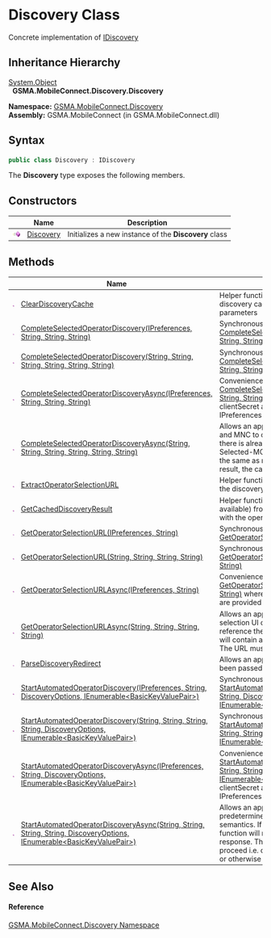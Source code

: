 Discovery Class
===============
Concrete implementation of [IDiscovery][1]


Inheritance Hierarchy
---------------------
[System.Object][2]  
  **GSMA.MobileConnect.Discovery.Discovery**  

**Namespace:** [GSMA.MobileConnect.Discovery][3]  
**Assembly:** GSMA.MobileConnect (in GSMA.MobileConnect.dll)

Syntax
------

```csharp
public class Discovery : IDiscovery
```

The **Discovery** type exposes the following members.


Constructors
------------

                 | Name           | Description                                           
---------------- | -------------- | ----------------------------------------------------- 
![Public method] | [Discovery][4] | Initializes a new instance of the **Discovery** class 


Methods
-------

                 | Name                                                                                                                            | Description                                                                                                                                                                                                                                                                                                                                                     
---------------- | ------------------------------------------------------------------------------------------------------------------------------- | --------------------------------------------------------------------------------------------------------------------------------------------------------------------------------------------------------------------------------------------------------------------------------------------------------------------------------------------------------------- 
![Public method] | [ClearDiscoveryCache][5]                                                                                                        | Helper function which clears any result from the discovery cache which corresponds with the provided parameters                                                                                                                                                                                                                                                 
![Public method] | [CompleteSelectedOperatorDiscovery(IPreferences, String, String, String)][6]                                                    | Synchronous wrapper for [CompleteSelectedOperatorDiscoveryAsync(IPreferences, String, String, String)][7]                                                                                                                                                                                                                                                       
![Public method] | [CompleteSelectedOperatorDiscovery(String, String, String, String, String, String)][8]                                          | Synchronous wrapper for [CompleteSelectedOperatorDiscoveryAsync(String, String, String, String, String, String)][9]                                                                                                                                                                                                                                             
![Public method] | [CompleteSelectedOperatorDiscoveryAsync(IPreferences, String, String, String)][10]                                              | Convenience version of [CompleteSelectedOperatorDiscoveryAsync(String, String, String, String, String, String)][9] where the clientId, clientSecret and discoveryUrl are provided by the IPreferences implementation                                                                                                                                            
![Public method] | [CompleteSelectedOperatorDiscoveryAsync(String, String, String, String, String, String)][11]                                    | Allows an application to use the selected operator MCC and MNC to obtain the discovery response. In the case there is already a discovery result in the cache and the Selected-MCC/Selected-MNC in the new request are the same as relates to the discovery result for the cached result, the cached result will be returned.                                   
![Public method] | [ExtractOperatorSelectionURL][12]                                                                                               | Helper function to extract operator selection URL from the discovery reponse                                                                                                                                                                                                                                                                                    
![Public method] | [GetCachedDiscoveryResult][13]                                                                                                  | Helper function which retrieves a discovery response (if available) from the discovery cache which corresponds with the operator details                                                                                                                                                                                                                        
![Public method] | [GetOperatorSelectionURL(IPreferences, String)][14]                                                                             | Synchronous wrapper for [GetOperatorSelectionURLAsync(IPreferences, String)][15]                                                                                                                                                                                                                                                                                
![Public method] | [GetOperatorSelectionURL(String, String, String, String)][16]                                                                   | Synchronous wrapper for [GetOperatorSelectionURLAsync(String, String, String, String)][17]                                                                                                                                                                                                                                                                      
![Public method] | [GetOperatorSelectionURLAsync(IPreferences, String)][18]                                                                        | Convenience wrapper for [GetOperatorSelectionURLAsync(String, String, String, String)][17] where the clientId, clientSecret and discoveryUrl are provided by the IPreferences implementation                                                                                                                                                                    
![Public method] | [GetOperatorSelectionURLAsync(String, String, String, String)][19]                                                              | Allows an application to get the URL for the operator selection UI of the discovery service. This will not reference the discovery result cache. The returned URL will contain a session id created by the discovery server. The URL must be used as-is.                                                                                                        
![Public method] | [ParseDiscoveryRedirect][20]                                                                                                    | Allows an application to obtain parameters which have been passed within a discovery redirect URL                                                                                                                                                                                                                                                               
![Public method] | [StartAutomatedOperatorDiscovery(IPreferences, String, DiscoveryOptions, IEnumerable&lt;BasicKeyValuePair>)][21]                | Synchronous wrapper for [StartAutomatedOperatorDiscoveryAsync(IPreferences, String, DiscoveryOptions, IEnumerable&lt;BasicKeyValuePair>)][22]                                                                                                                                                                                                                   
![Public method] | [StartAutomatedOperatorDiscovery(String, String, String, String, DiscoveryOptions, IEnumerable&lt;BasicKeyValuePair>)][23]      | Synchronous wrapper for [StartAutomatedOperatorDiscoveryAsync(String, String, String, String, DiscoveryOptions, IEnumerable&lt;BasicKeyValuePair>)][24]                                                                                                                                                                                                         
![Public method] | [StartAutomatedOperatorDiscoveryAsync(IPreferences, String, DiscoveryOptions, IEnumerable&lt;BasicKeyValuePair>)][25]           | Convenience version of [StartAutomatedOperatorDiscoveryAsync(String, String, String, String, DiscoveryOptions, IEnumerable&lt;BasicKeyValuePair>)][24] where the clientId, clientSecret and discoveryUrl are provided by the IPreferences implementation                                                                                                        
![Public method] | [StartAutomatedOperatorDiscoveryAsync(String, String, String, String, DiscoveryOptions, IEnumerable&lt;BasicKeyValuePair>)][26] | Allows an application to conduct discovery based on the predetermined operator/network identified operator semantics. If the operator cannot be identified the function will return the 'operator selection' form of the response. The application can then determine how to proceed i.e. open the operator selection page separately or otherwise handle this. 


See Also
--------

#### Reference
[GSMA.MobileConnect.Discovery Namespace][3]  

[1]: ../IDiscovery/README.md
[2]: http://msdn.microsoft.com/en-us/library/e5kfa45b
[3]: ../README.md
[4]: _ctor.md
[5]: ClearDiscoveryCache.md
[6]: CompleteSelectedOperatorDiscovery.md
[7]: ../IDiscovery/CompleteSelectedOperatorDiscoveryAsync.md
[8]: CompleteSelectedOperatorDiscovery_1.md
[9]: ../IDiscovery/CompleteSelectedOperatorDiscoveryAsync_1.md
[10]: CompleteSelectedOperatorDiscoveryAsync.md
[11]: CompleteSelectedOperatorDiscoveryAsync_1.md
[12]: ExtractOperatorSelectionURL.md
[13]: GetCachedDiscoveryResult.md
[14]: GetOperatorSelectionURL.md
[15]: ../IDiscovery/GetOperatorSelectionURLAsync.md
[16]: GetOperatorSelectionURL_1.md
[17]: ../IDiscovery/GetOperatorSelectionURLAsync_1.md
[18]: GetOperatorSelectionURLAsync.md
[19]: GetOperatorSelectionURLAsync_1.md
[20]: ParseDiscoveryRedirect.md
[21]: StartAutomatedOperatorDiscovery.md
[22]: ../IDiscovery/StartAutomatedOperatorDiscoveryAsync.md
[23]: StartAutomatedOperatorDiscovery_1.md
[24]: ../IDiscovery/StartAutomatedOperatorDiscoveryAsync_1.md
[25]: StartAutomatedOperatorDiscoveryAsync.md
[26]: StartAutomatedOperatorDiscoveryAsync_1.md
[27]: ../../_icons/Help.png
[Public method]: ../../_icons/pubmethod.gif "Public method"